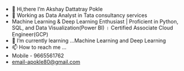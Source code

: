 - 👋 Hi,there  I’m Akshay Dattatray Pokle
- 👀 Working as Data Analyst in Tata consultancy services
- Machine Learning & Deep Learning Enthusiast | Proficient in Python, SQL, and Data Visualization(Power BI) । Certified Associate Cloud Engineer(GCP)
- 🌱 I’m currently learning ...Machine Learning and Deep Learning
- 📫 How to reach me ...
- Mobile - 9665561762
- email-apokle80@gmail.com

<!---
pokleakshay/pokleakshay is a ✨ special ✨ repository because its `README.md` (this file) appears on your GitHub profile.
You can click the Preview link to take a look at your changes.
--->
